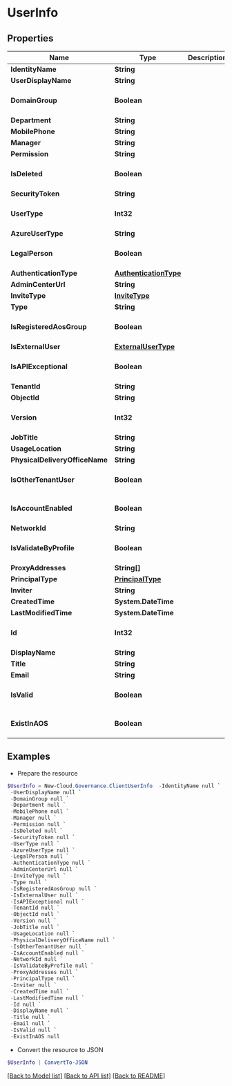 # UserInfo
## Properties

Name | Type | Description | Notes
------------ | ------------- | ------------- | -------------
**IdentityName** | **String** |  | [optional] 
**UserDisplayName** | **String** |  | [optional] 
**DomainGroup** | **Boolean** |  | [optional] [default to $false]
**Department** | **String** |  | [optional] 
**MobilePhone** | **String** |  | [optional] 
**Manager** | **String** |  | [optional] 
**Permission** | **String** |  | [optional] 
**IsDeleted** | **Boolean** |  | [optional] [default to $false]
**SecurityToken** | **String** |  | [optional] 
**UserType** | **Int32** |  | [optional] [default to 0]
**AzureUserType** | **String** |  | [optional] 
**LegalPerson** | **Boolean** |  | [optional] [default to $false]
**AuthenticationType** | [**AuthenticationType**](AuthenticationType.md) |  | [optional] 
**AdminCenterUrl** | **String** |  | [optional] 
**InviteType** | [**InviteType**](InviteType.md) |  | [optional] 
**Type** | **String** |  | [optional] 
**IsRegisteredAosGroup** | **Boolean** |  | [optional] [default to $false]
**IsExternalUser** | [**ExternalUserType**](ExternalUserType.md) |  | [optional] 
**IsAPIExceptional** | **Boolean** |  | [optional] [default to $false]
**TenantId** | **String** |  | [optional] 
**ObjectId** | **String** |  | [optional] 
**Version** | **Int32** |  | [optional] [default to 0]
**JobTitle** | **String** |  | [optional] 
**UsageLocation** | **String** |  | [optional] 
**PhysicalDeliveryOfficeName** | **String** |  | [optional] 
**IsOtherTenantUser** | **Boolean** |  | [optional] [default to $false]
**IsAccountEnabled** | **Boolean** |  | [optional] [default to $false]
**NetworkId** | **String** |  | [optional] 
**IsValidateByProfile** | **Boolean** |  | [optional] [default to $false]
**ProxyAddresses** | **String[]** |  | [optional] 
**PrincipalType** | [**PrincipalType**](PrincipalType.md) |  | [optional] 
**Inviter** | **String** |  | [optional] 
**CreatedTime** | **System.DateTime** |  | [optional] 
**LastModifiedTime** | **System.DateTime** |  | [optional] 
**Id** | **Int32** |  | [optional] [default to 0]
**DisplayName** | **String** |  | [optional] 
**Title** | **String** |  | [optional] 
**Email** | **String** |  | [optional] 
**IsValid** | **Boolean** |  | [optional] [default to $false]
**ExistInAOS** | **Boolean** |  | [optional] [default to $false]

## Examples

- Prepare the resource
```powershell
$UserInfo = New-Cloud.Governance.ClientUserInfo  -IdentityName null `
 -UserDisplayName null `
 -DomainGroup null `
 -Department null `
 -MobilePhone null `
 -Manager null `
 -Permission null `
 -IsDeleted null `
 -SecurityToken null `
 -UserType null `
 -AzureUserType null `
 -LegalPerson null `
 -AuthenticationType null `
 -AdminCenterUrl null `
 -InviteType null `
 -Type null `
 -IsRegisteredAosGroup null `
 -IsExternalUser null `
 -IsAPIExceptional null `
 -TenantId null `
 -ObjectId null `
 -Version null `
 -JobTitle null `
 -UsageLocation null `
 -PhysicalDeliveryOfficeName null `
 -IsOtherTenantUser null `
 -IsAccountEnabled null `
 -NetworkId null `
 -IsValidateByProfile null `
 -ProxyAddresses null `
 -PrincipalType null `
 -Inviter null `
 -CreatedTime null `
 -LastModifiedTime null `
 -Id null `
 -DisplayName null `
 -Title null `
 -Email null `
 -IsValid null `
 -ExistInAOS null
```

- Convert the resource to JSON
```powershell
$UserInfo | ConvertTo-JSON
```

[[Back to Model list]](../README.md#documentation-for-models) [[Back to API list]](../README.md#documentation-for-api-endpoints) [[Back to README]](../README.md)

